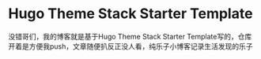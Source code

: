 # Hugo Theme Stack Starter Template
没错哥们，我的博客就是基于Hugo Theme Stack Starter Template写的，仓库开着是方便我push，文章随便扒反正没人看，纯乐子小博客记录生活发现的乐子
